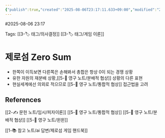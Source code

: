 ```yaml
---
{"publish":true,"created":"2025-08-06T23:17:11.633+09:00","modified":"2025-08-06T23:39:01.596+09:00","cssclasses":""}
---
```


#2025-08-06 23:17

Tags: [[3-🏷️ 태그/의사결정]] [[3-🏷️ 태그/게임 이론]]

# 제로섬 Zero Sum
- 한쪽이 이득보면 다른쪽은 손해봐서 총합은 항상 0이 되는 경쟁 상황
- 유한 자원의 재분배 상황,[[5-💎 영구 노트/분배적 협상]] 상황의 다른 표현
- 현실세계에선 의외로 적으므로 [[5-💎 영구 노트/통합적 협상]] 접근법을 고려

## References
[[2-✍️ 문헌 노트/임시/피자이론]]
[[5-💎 영구 노트/통합적 협상]]
[[5-💎 영구 노트/분배적 협상]]
[[5-💎 영구 노트/윈윈]]

[[1-📚 참고 노트/ai 답변/제로섬 게임 핸드북]]